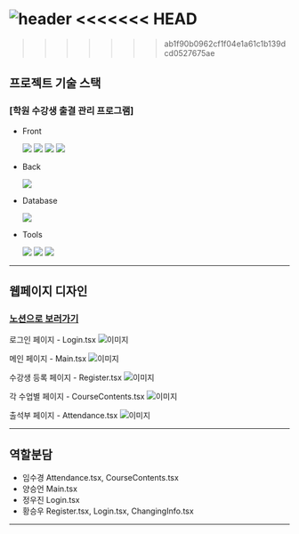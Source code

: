 ![header](https://capsule-render.vercel.app/api?type=soft&color=auto&height=100&section=header&text=Student%20Management%20System&fontSize=40)
<<<<<<< HEAD
=======

> > > > > > > ab1f90b0962cf1f04e1a61c1b139dcd0527675ae

## 프로젝트 기술 스택

### [학원 수강생 출결 관리 프로그램]

- Front

  <img src="https://img.shields.io/badge/react-61DAFB?style=flat-square&logo=react&logoColor=white" />
  <img src="https://img.shields.io/badge/tailwindcss-06B6D4?style=flat-square&logo=tailwindcss&logoColor=white" />
  <img src="https://img.shields.io/badge/mui-007FFF?style=flat-square&logo=mui&logoColor=white" />
  <img src="https://img.shields.io/badge/axios-5A29E4?style=flat-square&logo=axios&logoColor=white" />

- Back

  <img src="https://img.shields.io/badge/express-000000?style=flat-square&logo=express&logoColor=white" />

- Database

  <img src="https://img.shields.io/badge/mysql-4479A1?style=flat-square&logo=mysql&logoColor=white" />

- Tools

  <img src="https://img.shields.io/badge/dbeaver-382923?style=flat-square&logo=dbeaver&logoColor=white" />
  <img src="https://img.shields.io/badge/postman-FF6C37?style=flat-square&logo=postman&logoColor=white" />
  <img src="https://img.shields.io/badge/github-181717?style=flat-square&logo=github&logoColor=white" />

---

## 웹페이지 디자인

### [노션으로 보러가기](https://han.gl/Ix9b3)

로그인 페이지 - Login.tsx
![이미지](https://file.notion.so/f/f/b50b2d01-abb1-4189-bf74-512febaadb7f/5f418b13-7617-4ed1-9869-904f247a4a5f/login_copy.jpg?table=block&id=02780d1d-729a-456b-89e1-1d79d18e2982&spaceId=b50b2d01-abb1-4189-bf74-512febaadb7f&expirationTimestamp=1723399200000&signature=lslnJlt2tDYcA3CTGvsi-yiX3801jqPXQ3EWdpBkGo8&downloadName=login+copy.jpg)

메인 페이지 - Main.tsx
![이미지](https://file.notion.so/f/f/b50b2d01-abb1-4189-bf74-512febaadb7f/4acbb924-8228-4177-a280-22760ee23edd/MAIN_copy.jpg?table=block&id=e91663f4-0bf8-496e-ae25-06985694bca9&spaceId=b50b2d01-abb1-4189-bf74-512febaadb7f&expirationTimestamp=1723399200000&signature=ADN5XXLaFDtOeyj0XCzdgszqWt_xNDP0lcgOzmseLNA&downloadName=MAIN+copy.jpg)

수강생 등록 페이지 - Register.tsx
![이미지](https://file.notion.so/f/f/b50b2d01-abb1-4189-bf74-512febaadb7f/fb0e6567-ff36-4a79-a1d5-de2d3d3b7d27/register_copy.jpg?table=block&id=5ec966eb-049a-4ed5-aba0-fa3899ff0aa4&spaceId=b50b2d01-abb1-4189-bf74-512febaadb7f&expirationTimestamp=1723399200000&signature=BMQjS75E-CeB_M3UGOYe7t_JiDY8GYDaLldDVJ3nXjU&downloadName=register+copy.jpg)

각 수업별 페이지 - CourseContents.tsx
![이미지](https://file.notion.so/f/f/b50b2d01-abb1-4189-bf74-512febaadb7f/18499da8-7138-443c-ac5b-7a964cbf1116/course_copy.jpg?table=block&id=15ebe809-3fa0-4688-a10d-1de7dbcac423&spaceId=b50b2d01-abb1-4189-bf74-512febaadb7f&expirationTimestamp=1723399200000&signature=KW69TZ2U5Jyg4IeRlquCQeLDI7sQFyAC6kYTNMrdsrI&downloadName=course+copy.jpg)

출석부 페이지 - Attendance.tsx
![이미지](https://file.notion.so/f/f/b50b2d01-abb1-4189-bf74-512febaadb7f/cca61ee2-635e-4a25-bd38-c7d1f12131ab/att_copy.jpg?table=block&id=71225a50-39e5-407d-acfd-7434de290f1e&spaceId=b50b2d01-abb1-4189-bf74-512febaadb7f&expirationTimestamp=1723399200000&signature=waN7WAQhVd9mQS3cscF8I6mc0xn_tVrVA7JkLR2dIt0&downloadName=att+copy.jpg)

---

## 역할분담

- 임수경 Attendance.tsx, CourseContents.tsx
- 양승언 Main.tsx
- 정우진 Login.tsx
- 황승우 Register.tsx, Login.tsx, ChangingInfo.tsx

---
